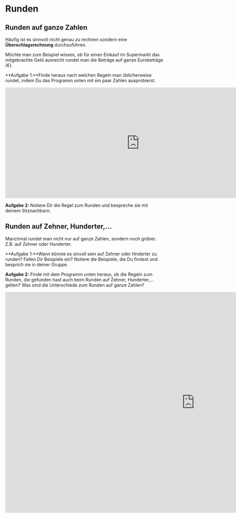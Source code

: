 # Runden
## Runden auf ganze Zahlen
Häufig ist es sinnvoll nicht genau zu rechnen sondern eine **Überschlagsrechnung** durchzuführen. 

Möchte man zum Beispiel wissen, ob für einen Einkauf im Supermarkt das mitgebrachte Geld ausreicht rundet man die Beträge auf ganze Eurobeträge (€).

**Aufgabe 1:**Finde heraus nach welchen Regeln man üblicherweise rundet, indem Du das Programm unten mit ein paar Zahlen ausprobierst.

<iframe scrolling="no" title="" src="https://www.geogebra.org/material/iframe/id/Jj77b6BJ/width/850/height/351/border/888888/smb/false/stb/false/stbh/false/ai/false/asb/false/sri/false/rc/false/ld/false/sdz/false/ctl/false" width="850px" height="351px" style="border:0px;"> </iframe>

**Aufgabe 2:** Notiere Dir die Regel zum Runden und bespreche sie mit deinem Sitznachbarn.

## Runden auf Zehner, Hunderter,...
Manchmal rundet man nicht nur auf ganze Zahlen, sondern noch gröber. Z.B. auf Zehner oder Hunderter.

**Aufgabe 1:**Wann könnte es sinvoll sein auf Zehner oder Hnderter zu runden? Fallen Dir Beispiele ein? Notiere die Beispiele, die Du findest und besprich sie in deiner Gruppe.

**Aufgabe 2:** Finde mit dem Programm unten heraus, ob die Regeln zum Runden, die gefunden hast auch beim Runden auf Zehner, Hunderter,... gelten? Was sind die Unterschiede zum Runden auf ganze Zahlen?

<iframe scrolling="no" title="" src="https://www.geogebra.org/material/iframe/id/vvm8bZwN/width/1200/height/700/border/888888/smb/false/stb/false/stbh/false/ai/false/asb/false/sri/false/rc/false/ld/false/sdz/false/ctl/false" width="1200px" height="700px" style="border:0px;"> </iframe>